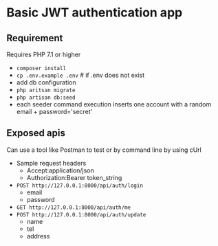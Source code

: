 
# Basic JWT authentication app

## Requirement
Requires PHP 7.1 or higher

- `composer install`
- `cp .env.example .env` # if .env does not exist
- add db configuration
- `php aritsan migrate`
- `php artisan db:seed`
- each seeder command execution inserts one account with a random email + password='secret' 

## Exposed apis
Can use a tool like Postman to test or by command line by using cUrl
- Sample request headers
    + Accept:application/json
    +  Authorization:Bearer token_string
- `POST http://127.0.0.1:8000/api/auth/login`
    + email
    + password
- `GET http://127.0.0.1:8000/api/auth/me`
- `POST http://127.0.0.1:8000/api/auth/update`
    + name
    + tel
    + address

